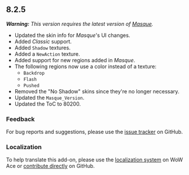 ## 8.2.5

_**Warning:** This version requires the latest version of [Masque](https://github.com/StormFX/Masque/releases)._

- Updated the skin info for _Masque_'s UI changes.
- Added _Classic_ support.
- Added `Shadow` textures.
- Added a `NewAction` texture.
- Added support for new regions added in _Masque_.
- The following regions now use a color instead of a texture:
  - `Backdrop`
  - `Flash`
  - `Pushed`
- Removed the "No Shadow" skins since they're no longer necessary.
- Updated the `Masque_Version`.
- Updated the ToC to 80200.

### Feedback

For bug reports and suggestions, please use the [issue tracker] on GitHub.

### Localization

To help translate this add-on, please use the [localization system] on WoW Ace or [contribute directly] on GitHub.

[issue tracker]: https://github.com/StormFX/Masque_Cirque/issues (Report an Issue)
[localization system]: https://www.wowace.com/projects/masque-cirque/localization (Translate on WoW Ace)
[contribute directly]: https://github.com/StormFX/Masque_Cirque (Translate on GitHub)

